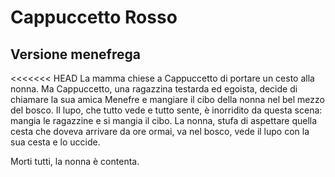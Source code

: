 
# Cappuccetto Rosso
## Versione menefrega

<<<<<<< HEAD
La mamma chiese a Cappuccetto di portare un cesto alla nonna. Ma Cappuccetto, una ragazzina testarda ed egoista, decide di chiamare la sua amica Menefre e mangiare il cibo della nonna nel bel mezzo del bosco.
Il lupo, che tutto vede e tutto sente, è inorridito da questa scena: mangia le ragazzine e si mangia il cibo.
La nonna, stufa di aspettare quella cesta che doveva arrivare da ore ormai, va nel bosco, vede il lupo con la sua cesta e lo uccide.

Morti tutti, la nonna è contenta.

